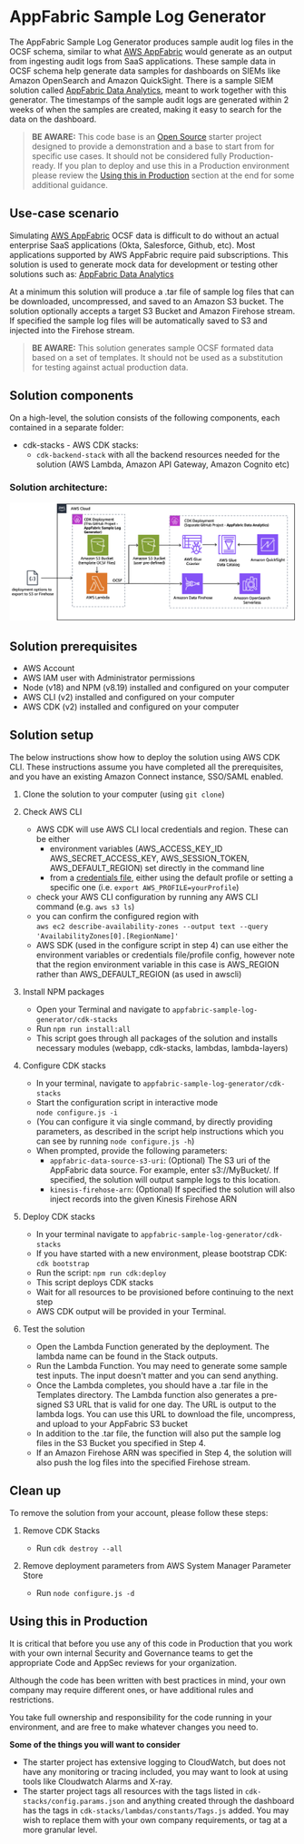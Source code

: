 # AppFabric Sample Log Generator

The AppFabric Sample Log Generator produces sample audit log files in the OCSF schema, similar to what [AWS AppFabric](https://aws.amazon.com/appfabric/) would generate as an output from ingesting audit logs from SaaS applications. These sample data in OCSF schema help generate data samples for dashboards on SIEMs like Amazon OpenSearch and Amazon QuickSight. There is a sample SIEM solution called [AppFabric Data Analytics](https://github.com/aws-samples/appfabric-data-analytics), meant to work together with this generator. The timestamps of the sample audit logs are generated within 2 weeks of when the samples are created, making it easy to search for the data on the dashboard.

>**BE AWARE:** This code base is an [Open Source](LICENSE) starter project designed to provide a demonstration and a base to start from for specific use cases. 
It should not be considered fully Production-ready.
If you plan to deploy and use this in a Production environment please review the [Using this in Production](#using-this-in-production) section at the end for some additional guidance.

## Use-case scenario

Simulating [AWS AppFabric](https://docs.aws.amazon.com/appfabric/latest/adminguide/what-is-appfabric.html) OCSF data is difficult to do without an actual enterprise SaaS applications (Okta, Salesforce, Github, etc).  Most applications supported by AWS AppFabric require paid subscriptions.  This solution is used to generate mock data for development or testing other solutions such as: [AppFabric Data Analytics](https://github.com/aws-samples/appfabric-data-analytics)

At a minimum this solution will produce a .tar file of sample log files that can be downloaded, uncompressed, and saved to an Amazon S3 bucket.  The solution optionally accepts a target S3 Bucket and Amazon Firehose stream.  If specified the sample log files will be automatically saved to S3 and injected into the Firehose stream.

>**BE AWARE:** This solution generates sample OCSF formated data based on a set of templates.  It should not be used as a substitution for testing against actual production data.

## Solution components

On a high-level, the solution consists of the following components, each contained in a separate folder:

* cdk-stacks - AWS CDK stacks:
    - `cdk-backend-stack` with all the backend resources needed for the solution (AWS Lambda, Amazon API Gateway, Amazon Cognito etc)

### Solution architecture:  

![Architecture](diagrams/AppFabricSampleLogGenerator.png)

## Solution prerequisites
* AWS Account
* AWS IAM user with Administrator permissions
* Node (v18) and NPM (v8.19) installed and configured on your computer
* AWS CLI (v2) installed and configured on your computer
* AWS CDK (v2) installed and configured on your computer

## Solution setup

The below instructions show how to deploy the solution using AWS CDK CLI.
These instructions assume you have completed all the prerequisites, and you have an existing Amazon Connect instance, SSO/SAML enabled.

1. Clone the solution to your computer (using `git clone`)

2. Check AWS CLI
    - AWS CDK will use AWS CLI local credentials and region. These can be either
      - environment variables (AWS_ACCESS_KEY_ID AWS_SECRET_ACCESS_KEY, AWS_SESSION_TOKEN, AWS_DEFAULT_REGION) set directly in the command line
      - from a [credentials file](https://docs.aws.amazon.com/cli/latest/userguide/cli-configure-files.html), either using the default profile or setting a specific one (i.e. `export AWS_PROFILE=yourProfile`)
    - check your AWS CLI configuration by running any AWS CLI command (e.g. `aws s3 ls`)
    - you can confirm the configured region with  
            `aws ec2 describe-availability-zones --output text --query 'AvailabilityZones[0].[RegionName]'`
    - AWS SDK (used in the configure script in step 4) can use either the environment variables or credentials file/profile config, however note that the region environment variable in this case is AWS_REGION rather than AWS_DEFAULT_REGION (as used in awscli)

3. Install NPM packages
    - Open your Terminal and navigate to `appfabric-sample-log-generator/cdk-stacks`
    - Run `npm run install:all`
    - This script goes through all packages of the solution and installs necessary modules (webapp, cdk-stacks, lambdas, lambda-layers)

4. Configure CDK stacks
    - In your terminal,  navigate to `appfabric-sample-log-generator/cdk-stacks`
    - Start the configuration script in interactive mode   
      `node configure.js -i`
    - (You can configure it via single command, by directly providing parameters, as described in the script help instructions which you can see by running 
      `node configure.js -h`)
    - When prompted, provide the following parameters:
        - `appfabric-data-source-s3-uri`: (Optional) The S3 uri of the AppFabric data source. For example, enter s3://MyBucket/. If specified, the solution will output sample logs to this location.
        - `kinesis-firehose-arn`: (Optional) If specified the solution will also inject records into the given Kinesis Firehose ARN

5. Deploy CDK stacks
    - In your terminal navigate to `appfabric-sample-log-generator/cdk-stacks`
    - If you have started with a new environment, please bootstrap CDK: `cdk bootstrap`
    - Run the script: `npm run cdk:deploy`
    - This script deploys CDK stacks
    - Wait for all resources to be provisioned before continuing to the next step
    - AWS CDK output will be provided in your Terminal.

8. Test the solution
    - Open the Lambda Function generated by the deployment.  The lambda name can be found in the Stack outputs.
    - Run the Lambda Function.  You may need to generate some sample test inputs.  The input doesn't matter and you can send anything.
    - Once the Lambda completes, you should have a .tar file in the Templates directory.  The Lambda function also generates a pre-signed S3 URL that is valid for one day.  The URL is output to the lambda logs.  You can use this URL to download the file, uncompress, and upload to your AppFabric S3 bucket 
    - In addition to the .tar file, the function will also put the sample log files in the S3 Bucket you specified in Step 4.
    - If an Amazon Firehose ARN was specified in Step 4, the solution will also push the log files into the specified Firehose stream.

## Clean up

To remove the solution from your account, please follow these steps:

1. Remove CDK Stacks
    - Run `cdk destroy --all`

2. Remove deployment parameters from AWS System Manager Parameter Store
    - Run `node configure.js -d`

## Using this in Production

It is critical that before you use any of this code in Production that you work with your own internal Security and Governance teams to get the appropriate Code and AppSec reviews for your organization. 

Although the code has been written with best practices in mind, your own company may require different ones, or have additional rules and restrictions.

You take full ownership and responsibility for the code running in your environment, and are free to make whatever changes you need to.

**Some of the things you will want to consider**
- The starter project has extensive logging to CloudWatch, but does not have any monitoring or tracing included, you may want to look at using tools like Cloudwatch Alarms and X-ray.
- The starter project tags all resources with the tags listed in `cdk-stacks/config.params.json` and anything created through the dashboard has the tags in `cdk-stacks/lambdas/constants/Tags.js` added. You may wish to replace them with your own company requirements, or tag at a more granular level.